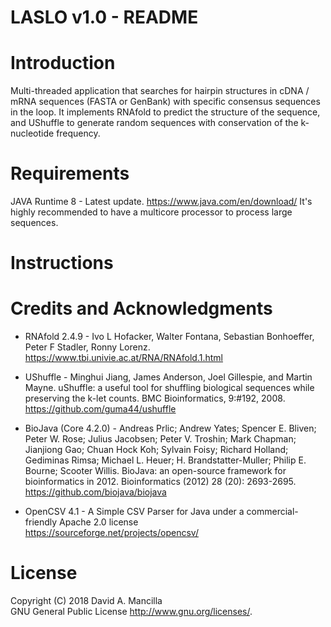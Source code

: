 # LASLO v1.0 - README

# Introduction
Multi-threaded application that searches for hairpin structures in cDNA / mRNA sequences (FASTA or GenBank) with specific consensus sequences in the loop.
It implements RNAfold to predict the structure of the sequence, and UShuffle to generate random sequences with conservation of the k-nucleotide frequency.

# Requirements
JAVA Runtime 8 - Latest update. https://www.java.com/en/download/
It's highly recommended to have a multicore processor to process large sequences.

# Instructions 

# Credits and Acknowledgments

* RNAfold 2.4.9 - Ivo L Hofacker, Walter Fontana, Sebastian Bonhoeffer, Peter F Stadler, Ronny Lorenz. https://www.tbi.univie.ac.at/RNA/RNAfold.1.html

* UShuffle - Minghui Jiang, James Anderson, Joel Gillespie, and Martin Mayne. uShuffle: a useful tool for shuffling biological sequences while preserving the k-let counts. BMC Bioinformatics, 9:#192, 2008. 
https://github.com/guma44/ushuffle

* BioJava (Core 4.2.0) - Andreas Prlic; Andrew Yates; Spencer E. Bliven; Peter W. Rose; Julius Jacobsen; Peter V. Troshin; Mark Chapman; Jianjiong Gao; Chuan Hock Koh; Sylvain Foisy; Richard Holland; Gediminas Rimsa; Michael L. Heuer; H. Brandstatter-Muller; Philip E. Bourne; Scooter Willis. BioJava: an open-source framework for bioinformatics in 2012. Bioinformatics (2012) 28 (20): 2693-2695. https://github.com/biojava/biojava

* OpenCSV 4.1 - A Simple CSV Parser for Java under a commercial-friendly Apache 2.0 license  
https://sourceforge.net/projects/opencsv/

# License
 Copyright (C) 2018  David A. Mancilla                                   
 GNU General Public License <http://www.gnu.org/licenses/>. 
